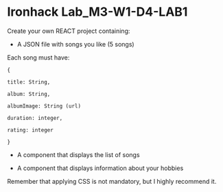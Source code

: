 # Ironhack Lab_M3-W1-D4-LAB1

Create your own REACT project containing:

- A JSON file with songs you like (5 songs)

Each song must have:

    {

    title: String,

    album: String,

    albumImage: String (url)

    duration: integer,

    rating: integer

    }

- A component that displays the list of songs

- A component that displays information about your hobbies

Remember that applying CSS is not mandatory, but I highly recommend it.